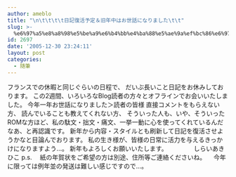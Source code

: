 ```yaml
---
author: ameblo
title: "\n\t\t\t\t日記復活予定＆旧年中はお世話になりました\t\t"
slug: >-
  %e6%97%a5%e8%a8%98%e5%be%a9%e6%b4%bb%e4%ba%88%e5%ae%9a%ef%bc%86%e6%97%a7%e5%b9%b4%e4%b8%ad%e3%81%af%e3%81%8a%e4%b8%96%e8%a9%b1%e3%81%ab%e3%81%aa%e3%82%8a%e3%81%be%e3%81%97%e3%81%9f
id: 2697
date: '2005-12-30 23:24:11'
layout: post
categories:
  - 随筆
---
```


フランスでの休暇と同じぐらいの日程で、 だいぶ長いこと日記をお休みしております。 この2週間、いろいろなBlog読者の方々とオフラインでお会いいたしました。 今年一年お世話になりました＞読者の皆様 直接コメントをもらえない方、 読んでいることも教えてくれない方、 そういった人も、いや、そういったROMな方ほど、私の駄文・拙文・痛文、一挙一動に心を使ってくれているんだなあ、と再認識です。 新年から内容・スタイルとも刷新して日記を復活させようかなと目論んでおります。 私の生き様が、皆様の日常に活力を与えるきっかけになりますよう…。 新年もよろしくお願いいたします。 　　　　しらいあきひこ p.s. 　紙の年賀状をご希望の方は別途、住所等ご連絡くださいね。 　今年に限っては例年並の発送は難しい感じですので…。